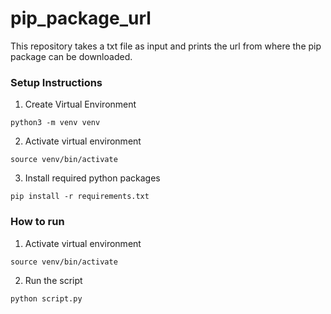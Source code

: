 # pip_package_url

This repository takes a txt file as input and prints the url from where the pip package can be downloaded.

### Setup Instructions
1. Create Virtual Environment
```
python3 -m venv venv
```

2. Activate virtual environment
```
source venv/bin/activate
```

3. Install required python packages
```
pip install -r requirements.txt
```

### How to run
1. Activate virtual environment
```
source venv/bin/activate
```

2. Run the script
```
python script.py
```